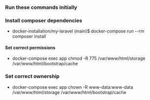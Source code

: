 ### Run these commands initially
### Install composer dependencies
- docker-installation/my-laravel (main)$ docker-compose run --rm composer install

#### Set correct permissions
- docker-compose exec app chmod -R 775 /var/www/html/storage /var/www/html/bootstrap/cache

### Set correct ownership
- docker-compose exec app chown -R www-data:www-data /var/www/html/storage /var/www/html/bootstrap/cache